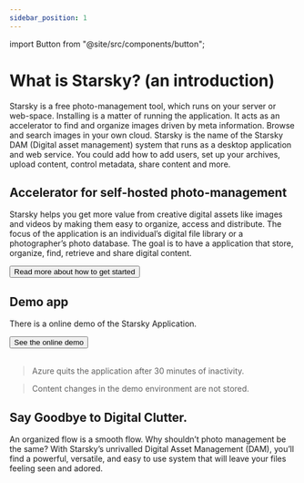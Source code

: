 ```yaml
---
sidebar_position: 1
---
```


import Button from "@site/src/components/button";

# What is Starsky? (an introduction)

Starsky is a free photo-management tool, which runs on your server or web-space. Installing is a matter of running the application. It acts as an accelerator to find and organize images driven by meta information. Browse and search images in your own cloud. Starsky is the name of the Starsky DAM (Digital asset management) system that runs as a desktop application and web service.
You could add how to add users, set up your archives, upload content, control metadata, share content and more.

## Accelerator for self-hosted photo-management

Starsky helps you get more value from creative digital assets like images and videos by making them easy to organize, access and distribute. The focus of the application is an individual’s digital file library or a photographer’s photo database. The goal is to have a application that store, organize, find, retrieve and share digital content.

<Button href="getting-started" color="#25c2a0">
  Read more about how to get started
</Button>

## Demo app

There is a online demo of the Starsky Application.

<Button href="https://demostarsky.azurewebsites.net" color="#25c2a0">
  See the online demo
</Button>
<br />
<br />

> Azure quits the application after 30 minutes of inactivity.

> Content changes in the demo environment are not stored.

## Say Goodbye to Digital Clutter.

An organized flow is a smooth flow. 
Why shouldn’t photo management be the same? With Starsky’s unrivalled 
Digital Asset Management (DAM), you’ll find a powerful, 
versatile, and easy to use system that will leave your files feeling seen and adored.
